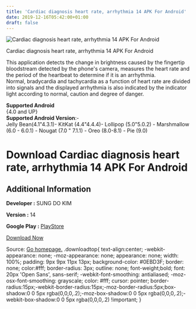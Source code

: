 ```yaml
---
title: 'Cardiac diagnosis heart rate, arrhythmia 14 APK For Android'
date: 2019-12-16T05:42:00+01:00
draft: false
---
```


![Cardiac diagnosis heart rate, arrhythmia 14 APK For Android](https://i2.wp.com/apkhome.net/wp-content/uploads/2019/11/Cardiac-diagnosis-heart-rate-arrhythmia-14.png "Cardiac diagnosis heart rate, arrhythmia 14 APK For Android")

  

Cardiac diagnosis heart rate, arrhythmia 14 APK For Android

This application detects the change in brightness caused by the fingertip bloodstream detected by the phone's camera, measures the heart rate and the period of the heartbeat to determine if it is an arrhythmia.  
Normal, bradycardia and tachycardia as a function of heart rate are divided into signals and the displayed arrhythmia is also indicated by the indicator light according to normal, caution and degree of danger.

**Supported Android**  
{4.0 and UP}  
**Supported Android Version**:-  
Jelly Bean(4.1"4.3.1)- KitKat (4.4"4.4.4)- Lollipop (5.0"5.0.2) - Marshmallow (6.0 - 6.0.1) - Nougat (7.0 " 7.1.1) - Oreo (8.0-8.1) - Pie (9.0)

Download Cardiac diagnosis heart rate, arrhythmia 14 APK For Android
====================================================================

Additional Information
----------------------

**Developer :** SUNG DO KIM

**Version :** 14

**Google Play :** [PlayStore](https://play.google.com/store/apps/details?id=com.sdk.cardiac_diagnosis&hl=en)

  

[Download Now](https://store4app.co/post/cardiac-diagnosis-heart-rate-arrhythmia-14-apk-for-android_1574611434)

  
Source: [Go homepage.](https://store4app.co/post/cardiac-diagnosis-heart-rate-arrhythmia-14-apk-for-android_1574611434) .downloadtop{ text-align:center; -webkit-appearance: none; -moz-appearance: none; appearance: none; width: 100%; padding: 9px 9px 11px 13px; background-color: #0EBD3F; border: none; color:#fff; border-radius: 3px; outline: none; font-weight;bold; font: 20px 'Open Sans', sans-serif; -webkit-font-smoothing: antialiased; -moz-osx-font-smoothing: grayscale; color: #fff; cursor: pointer; border-radius:15px;-webkit-border-radius:15px;-moz-border-radius:5px;box-shadow:0 0 5px rgba(0,0,0,.2);-moz-box-shadow:0 0 5px rgba(0,0,0,.2);-webkit-box-shadow:0 0 5px rgba(0,0,0,.2) !important; }